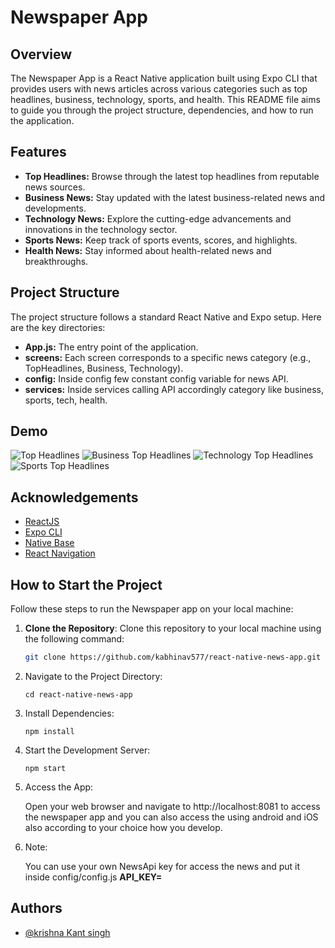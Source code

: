 # Newspaper App

## Overview

The Newspaper App is a React Native application built using Expo CLI that provides users with news articles across various categories such as top headlines, business, technology, sports, and health. This README file aims to guide you through the project structure, dependencies, and how to run the application.

## Features

- **Top Headlines:** Browse through the latest top headlines from reputable news sources.
- **Business News:** Stay updated with the latest business-related news and developments.
- **Technology News:** Explore the cutting-edge advancements and innovations in the technology sector.
- **Sports News:** Keep track of sports events, scores, and highlights.
- **Health News:** Stay informed about health-related news and breakthroughs.

## Project Structure

The project structure follows a standard React Native and Expo setup. Here are the key directories:

- **App.js:** The entry point of the application.
- **screens:** Each screen corresponds to a specific news category (e.g., TopHeadlines, Business, Technology).
- **config:** Inside config few constant config variable for news API.
- **services:** Inside services calling API accordingly category like business, sports, tech, health.

## Demo

![Top Headlines](./screenshot/all.png)
![Business Top Headlines](./screenshot/business.png)
![Technology Top Headlines](./screenshot/tech.png)
![Sports Top Headlines](./screenshot/sports.png)

## Acknowledgements

- [ReactJS](https://react.dev)
- [Expo CLI](https://expo.dev/)
- [Native Base](https://nativebase.io/)
- [React Navigation](https://nativebase.io/)

## How to Start the Project

Follow these steps to run the Newspaper app on your local machine:

1. **Clone the Repository**:
   Clone this repository to your local machine using the following command:

   ```bash
   git clone https://github.com/kabhinav577/react-native-news-app.git
   ```

2. Navigate to the Project Directory:

   ```
   cd react-native-news-app

   ```

3. Install Dependencies:

   ```
   npm install

   ```

4. Start the Development Server:
   ```
   npm start
   ```
5. Access the App:

   Open your web browser and navigate to http://localhost:8081 to access the newspaper app
   and you can also access the using android and iOS also according to your choice how you develop.

6. Note:

   You can use your own NewsApi key for access the news and put it inside config/config.js **API_KEY=**

## Authors

- [@krishna Kant singh](https://www.github.com/kabhinav577)
